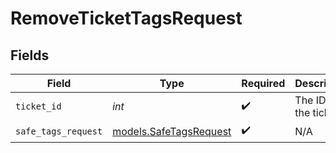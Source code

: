 # RemoveTicketTagsRequest


## Fields

| Field                                                  | Type                                                   | Required                                               | Description                                            |
| ------------------------------------------------------ | ------------------------------------------------------ | ------------------------------------------------------ | ------------------------------------------------------ |
| `ticket_id`                                            | *int*                                                  | :heavy_check_mark:                                     | The ID of the ticket                                   |
| `safe_tags_request`                                    | [models.SafeTagsRequest](../models/safetagsrequest.md) | :heavy_check_mark:                                     | N/A                                                    |